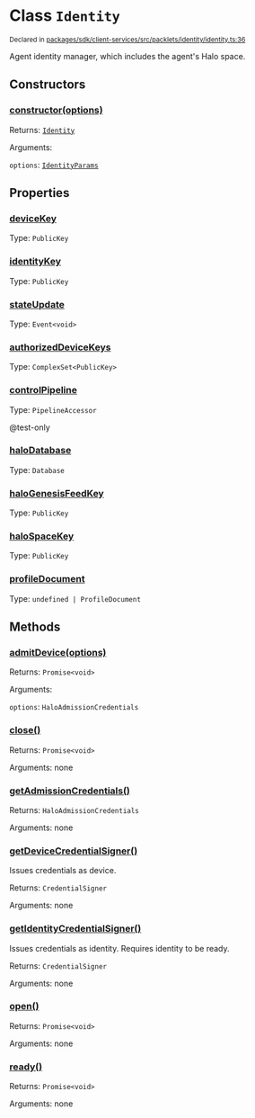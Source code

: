 # Class `Identity`
<sub>Declared in [packages/sdk/client-services/src/packlets/identity/identity.ts:36](https://github.com/dxos/protocols/blob/main/packages/sdk/client-services/src/packlets/identity/identity.ts#L36)</sub>


Agent identity manager, which includes the agent's Halo space.

## Constructors
### [constructor(options)](https://github.com/dxos/protocols/blob/main/packages/sdk/client-services/src/packlets/identity/identity.ts#L47)


Returns: <code>[Identity](/api/@dxos/client-services/classes/Identity)</code>

Arguments: 

`options`: <code>[IdentityParams](/api/@dxos/client-services/types/IdentityParams)</code>

## Properties
### [deviceKey](https://github.com/dxos/protocols/blob/main/packages/sdk/client-services/src/packlets/identity/identity.ts#L43)
Type: <code>PublicKey</code>
### [identityKey](https://github.com/dxos/protocols/blob/main/packages/sdk/client-services/src/packlets/identity/identity.ts#L42)
Type: <code>PublicKey</code>
### [stateUpdate](https://github.com/dxos/protocols/blob/main/packages/sdk/client-services/src/packlets/identity/identity.ts#L45)
Type: <code>Event&lt;void&gt;</code>
### [authorizedDeviceKeys](https://github.com/dxos/protocols/blob/main/packages/sdk/client-services/src/packlets/identity/identity.ts#L67)
Type: <code>ComplexSet&lt;PublicKey&gt;</code>
### [controlPipeline](https://github.com/dxos/protocols/blob/main/packages/sdk/client-services/src/packlets/identity/identity.ts#L92)
Type: <code>PipelineAccessor</code>

@test-only
### [haloDatabase](https://github.com/dxos/protocols/blob/main/packages/sdk/client-services/src/packlets/identity/identity.ts#L104)
Type: <code>Database</code>
### [haloGenesisFeedKey](https://github.com/dxos/protocols/blob/main/packages/sdk/client-services/src/packlets/identity/identity.ts#L100)
Type: <code>PublicKey</code>
### [haloSpaceKey](https://github.com/dxos/protocols/blob/main/packages/sdk/client-services/src/packlets/identity/identity.ts#L96)
Type: <code>PublicKey</code>
### [profileDocument](https://github.com/dxos/protocols/blob/main/packages/sdk/client-services/src/packlets/identity/identity.ts#L85)
Type: <code>undefined | ProfileDocument</code>

## Methods
### [admitDevice(options)](https://github.com/dxos/protocols/blob/main/packages/sdk/client-services/src/packlets/identity/identity.ts#L136)


Returns: <code>Promise&lt;void&gt;</code>

Arguments: 

`options`: <code>HaloAdmissionCredentials</code>
### [close()](https://github.com/dxos/protocols/blob/main/packages/sdk/client-services/src/packlets/identity/identity.ts#L75)


Returns: <code>Promise&lt;void&gt;</code>

Arguments: none
### [getAdmissionCredentials()](https://github.com/dxos/protocols/blob/main/packages/sdk/client-services/src/packlets/identity/identity.ts#L108)


Returns: <code>HaloAdmissionCredentials</code>

Arguments: none
### [getDeviceCredentialSigner()](https://github.com/dxos/protocols/blob/main/packages/sdk/client-services/src/packlets/identity/identity.ts#L132)


Issues credentials as device.

Returns: <code>CredentialSigner</code>

Arguments: none
### [getIdentityCredentialSigner()](https://github.com/dxos/protocols/blob/main/packages/sdk/client-services/src/packlets/identity/identity.ts#L120)


Issues credentials as identity.
Requires identity to be ready.

Returns: <code>CredentialSigner</code>

Arguments: none
### [open()](https://github.com/dxos/protocols/blob/main/packages/sdk/client-services/src/packlets/identity/identity.ts#L71)


Returns: <code>Promise&lt;void&gt;</code>

Arguments: none
### [ready()](https://github.com/dxos/protocols/blob/main/packages/sdk/client-services/src/packlets/identity/identity.ts#L79)


Returns: <code>Promise&lt;void&gt;</code>

Arguments: none